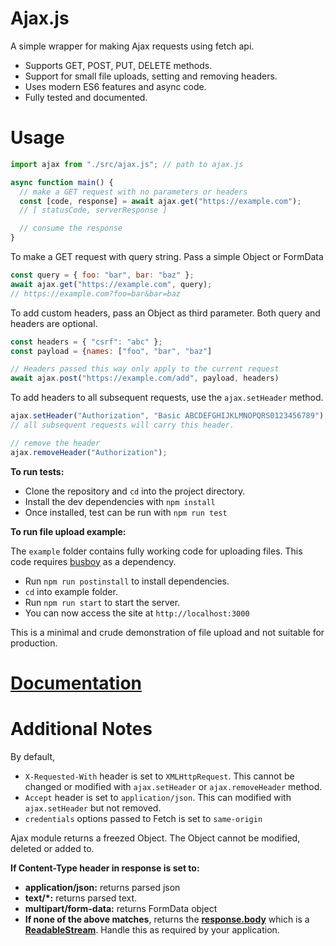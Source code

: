 # Ajax.js

A simple wrapper for making Ajax requests using fetch api.

- Supports GET, POST, PUT, DELETE methods.
- Support for small file uploads, setting and removing headers.
- Uses modern ES6 features and async code.
- Fully tested and documented.

# Usage

```javascript
import ajax from "./src/ajax.js"; // path to ajax.js

async function main() {
  // make a GET request with no parameters or headers
  const [code, response] = await ajax.get("https://example.com");
  // [ statusCode, serverResponse ]

  // consume the response
}
```

To make a GET request with query string. Pass a simple Object or FormData

```javascript
const query = { foo: "bar", bar: "baz" };
await ajax.get("https://example.com", query);
// https://example.com?foo=bar&bar=baz
```

To add custom headers, pass an Object as third parameter. Both query and headers are optional.

```javascript
const headers = { "csrf": "abc" };
const payload = {names: ["foo", "bar", "baz"]

// Headers passed this way only apply to the current request
await ajax.post("https://example.com/add", payload, headers)
```

To add headers to all subsequent requests, use the `ajax.setHeader` method.

```javascript
ajax.setHeader("Authorization", "Basic ABCDEFGHIJKLMNOPQRS0123456789");
// all subsequent requests will carry this header.

// remove the header
ajax.removeHeader("Authorization");
```

**To run tests:**

- Clone the repository and `cd` into the project directory.
- Install the dev dependencies with `npm install`
- Once installed, test can be run with `npm run test`

**To run file upload example:**

The `example` folder contains fully working code for uploading files. This code requires [busboy](https://www.npmjs.com/package/busboy) as a dependency.

- Run `npm run postinstall` to install dependencies.
- `cd` into example folder.
- Run `npm run start` to start the server.
- You can now access the site at `http://localhost:3000`

This is a minimal and crude demonstration of file upload and not suitable for production.

# [Documentation](https://htmlpreview.github.io/?https://raw.githubusercontent.com/BennyThadikaran/ajax/main/docs/index.html)

# Additional Notes

By default,

- `X-Requested-With` header is set to `XMLHttpRequest`. This cannot be changed or modified with `ajax.setHeader` or `ajax.removeHeader` method.
- `Accept` header is set to `application/json`. This can modified with `ajax.setHeader` but not removed.
- `credentials` options passed to Fetch is set to `same-origin`

Ajax module returns a freezed Object. The Object cannot be modified, deleted or added to.

**If Content-Type header in response is set to:**

- **application/json:** returns parsed json
- **text/\*:** returns parsed text.
- **multipart/form-data:** returns FormData object
- **If none of the above matches**, returns the **[response.body](https://developer.mozilla.org/en-US/docs/Web/API/Response/body)** which is a **[ReadableStream](https://developer.mozilla.org/en-US/docs/Web/API/ReadableStream)**. Handle this as required by your application.
